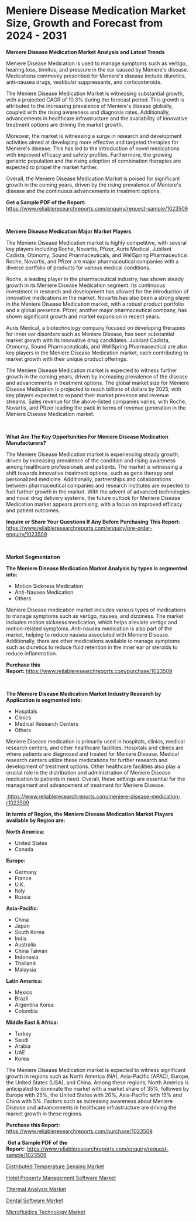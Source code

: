 <p><h1>Meniere Disease Medication Market Size, Growth and Forecast from 2024 - 2031</h1></p><p><strong>Meniere Disease Medication Market Analysis and Latest Trends</strong></p>
<p><p>Meniere Disease Medication is used to manage symptoms such as vertigo, hearing loss, tinnitus, and pressure in the ear caused by Meniere's disease. Medications commonly prescribed for Meniere's disease include diuretics, anti-nausea drugs, vestibular suppressants, and corticosteroids.</p><p>The Meniere Disease Medication Market is witnessing substantial growth, with a projected CAGR of 10.3% during the forecast period. This growth is attributed to the increasing prevalence of Meniere's disease globally, coupled with the rising awareness and diagnosis rates. Additionally, advancements in healthcare infrastructure and the availability of innovative treatment options are driving the market growth.</p><p>Moreover, the market is witnessing a surge in research and development activities aimed at developing more effective and targeted therapies for Meniere's disease. This has led to the introduction of novel medications with improved efficacy and safety profiles. Furthermore, the growing geriatric population and the rising adoption of combination therapies are expected to propel the market further.</p><p>Overall, the Meniere Disease Medication Market is poised for significant growth in the coming years, driven by the rising prevalence of Meniere's disease and the continuous advancements in treatment options.</p></p>
<p><strong>Get a Sample PDF of the Report:&nbsp;</strong> <a href="https://www.reliableresearchreports.com/enquiry/request-sample/1023509">https://www.reliableresearchreports.com/enquiry/request-sample/1023509</a></p>
<p>&nbsp;</p>
<p><strong>Meniere Disease Medication Major Market Players</strong></p>
<p><p>The Meniere Disease Medication market is highly competitive, with several key players including Roche, Novartis, Pfizer, Auris Medical, Jubilant Cadista, Otonomy, Sound Pharmaceuticals, and WellSpring Pharmaceutical. Roche, Novartis, and Pfizer are major pharmaceutical companies with a diverse portfolio of products for various medical conditions.</p><p>Roche, a leading player in the pharmaceutical industry, has shown steady growth in its Meniere Disease Medication segment. Its continuous investment in research and development has allowed for the introduction of innovative medications in the market. Novartis has also been a strong player in the Meniere Disease Medication market, with a robust product portfolio and a global presence. Pfizer, another major pharmaceutical company, has shown significant growth and market expansion in recent years.</p><p>Auris Medical, a biotechnology company focused on developing therapies for inner ear disorders such as Meniere Disease, has seen substantial market growth with its innovative drug candidates. Jubilant Cadista, Otonomy, Sound Pharmaceuticals, and WellSpring Pharmaceutical are also key players in the Meniere Disease Medication market, each contributing to market growth with their unique product offerings.</p><p>The Meniere Disease Medication market is expected to witness further growth in the coming years, driven by increasing prevalence of the disease and advancements in treatment options. The global market size for Meniere Disease Medication is projected to reach billions of dollars by 2025, with key players expected to expand their market presence and revenue streams. Sales revenue for the above-listed companies varies, with Roche, Novartis, and Pfizer leading the pack in terms of revenue generation in the Meniere Disease Medication market.</p></p>
<p>&nbsp;</p>
<p><strong>What Are The Key Opportunities For Meniere Disease Medication Manufacturers?</strong></p>
<p><p>The Meniere Disease Medication market is experiencing steady growth, driven by increasing prevalence of the condition and rising awareness among healthcare professionals and patients. The market is witnessing a shift towards innovative treatment options, such as gene therapy and personalized medicine. Additionally, partnerships and collaborations between pharmaceutical companies and research institutes are expected to fuel further growth in the market. With the advent of advanced technologies and novel drug delivery systems, the future outlook for Meniere Disease Medication market appears promising, with a focus on improved efficacy and patient outcomes.</p></p>
<p><strong>Inquire or Share Your Questions If Any Before Purchasing This Report:</strong> <a href="https://www.reliableresearchreports.com/enquiry/pre-order-enquiry/1023509">https://www.reliableresearchreports.com/enquiry/pre-order-enquiry/1023509</a></p>
<p>&nbsp;</p>
<p><strong>Market Segmentation</strong></p>
<p><strong>The Meniere Disease Medication Market Analysis by types is segmented into:</strong></p>
<p><ul><li>Motion Sickness Medication</li><li>Anti-Nausea Medication</li><li>Others</li></ul></p>
<p><p>Meniere Disease medication market includes various types of medications to manage symptoms such as vertigo, nausea, and dizziness. The market includes motion sickness medication, which helps alleviate vertigo and motion-related symptoms. Anti-nausea medication is also part of the market, helping to reduce nausea associated with Meniere Disease. Additionally, there are other medications available to manage symptoms such as diuretics to reduce fluid retention in the inner ear or steroids to reduce inflammation.</p></p>
<p><strong>Purchase this Report:&nbsp;</strong><a href="https://www.reliableresearchreports.com/purchase/1023509">https://www.reliableresearchreports.com/purchase/1023509</a></p>
<p>&nbsp;</p>
<p><strong>The Meniere Disease Medication Market Industry Research by Application is segmented into:</strong></p>
<p><ul><li>Hospitals</li><li>Clinics</li><li>Medical Research Centers</li><li>Others</li></ul></p>
<p><p>Meniere Disease medication is primarily used in hospitals, clinics, medical research centers, and other healthcare facilities. Hospitals and clinics are where patients are diagnosed and treated for Meniere Disease. Medical research centers utilize these medications for further research and development of treatment options. Other healthcare facilities also play a crucial role in the distribution and administration of Meniere Disease medication to patients in need. Overall, these settings are essential for the management and advancement of treatment for Meniere Disease.</p></p>
<p><a href="https://www.reliableresearchreports.com/meniere-disease-medication-r1023509">&nbsp;https://www.reliableresearchreports.com/meniere-disease-medication-r1023509</a></p>
<p><strong>In terms of Region, the Meniere Disease Medication Market Players available by Region are:</strong></p>
<p>
    <p> <strong> North America: </strong>
        <ul>
            <li>United States</li>
            <li>Canada</li>
        </ul>
        </p> 
    <p> <strong> Europe: </strong>
        <ul>
            <li>Germany</li>
            <li>France</li>
            <li>U.K.</li>
            <li>Italy</li>
            <li>Russia</li>
        </ul>
        </p> 
    <p> <strong> Asia-Pacific: </strong>
        <ul>
            <li>China</li>
            <li>Japan</li>
            <li>South Korea</li>
            <li>India</li>
            <li>Australia</li>
            <li>China Taiwan</li>
            <li>Indonesia</li>
            <li>Thailand</li>
            <li>Malaysia</li>
        </ul>
        </p> 
    <p> <strong> Latin America: </strong>
        <ul>
            <li>Mexico</li>
            <li>Brazil</li>
            <li>Argentina Korea</li>
            <li>Colombia</li>
        </ul>
        </p> 
    <p> <strong> Middle East & Africa: </strong>
        <ul>
            <li>Turkey</li>
            <li>Saudi</li>
            <li>Arabia</li>
            <li>UAE</li>
            <li>Korea</li>
        </ul>
    </p>
    </p>
<p><p>The Meniere Disease Medication market is expected to witness significant growth in regions such as North America (NA), Asia-Pacific (APAC), Europe, the United States (USA), and China. Among these regions, North America is anticipated to dominate the market with a market share of 35%, followed by Europe with 25%, the United States with 20%, Asia-Pacific with 15% and China with 5%. Factors such as increasing awareness about Meniere Disease and advancements in healthcare infrastructure are driving the market growth in these regions.</p></p>
<p><strong>Purchase this Report: </strong><a href="https://www.reliableresearchreports.com/purchase/1023509">https://www.reliableresearchreports.com/purchase/1023509</a></p>
<p>&nbsp;<strong>Get a Sample PDF of the Report:&nbsp;&nbsp;</strong><a href="https://www.reliableresearchreports.com/enquiry/request-sample/1023509">https://www.reliableresearchreports.com/enquiry/request-sample/1023509</a></p>
<p><strong></strong></p>
<p><p><a href="https://github.com/changoleonlaverguenzanoexiste/Market-Research-Report-List-4/blob/main/distributed-temperature-sensing-market.md">Distributed Temperature Sensing Market</a></p><p><a href="https://github.com/pizolina/Market-Research-Report-List-5/blob/main/hotel-property-management-software-market.md">Hotel Property Management Software Market</a></p><p><a href="https://github.com/qqkvdkuc33/Market-Research-Report-List-1/blob/main/thermal-analysis-market.md">Thermal Analysis Market</a></p><p><a href="https://github.com/tamvrosiya/Market-Research-Report-List-5/blob/main/dental-software-market.md">Dental Software Market</a></p><p><a href="https://github.com/dimitrishawkinswaynenp91rgz/Market-Research-Report-List-4/blob/main/microfluidics-technology-market.md">Microfluidics Technology Market</a></p></p>